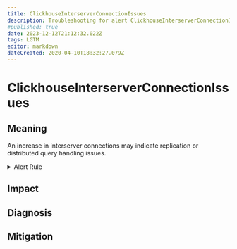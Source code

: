 ```yaml
---
title: ClickhouseInterserverConnectionIssues
description: Troubleshooting for alert ClickhouseInterserverConnectionIssues
#published: true
date: 2023-12-12T21:12:32.022Z
tags: LGTM
editor: markdown
dateCreated: 2020-04-10T18:32:27.079Z
---
```


# ClickhouseInterserverConnectionIssues

## Meaning
[//]: # "Short paragraph that explains what the alert means"
An increase in interserver connections may indicate replication or distributed query handling issues.

<details>
  <summary>Alert Rule</summary>

  ```yaml
alert: ClickhouseInterserverConnectionIssues
expr: increase(ClickHouseMetrics_InterserverConnection[5m]) > 0
for: 1m
labels:
    severity: warning
annotations:
    summary: ClickHouse Interserver Connection Issues (instance {{ $labels.instance }})
    description: |-
        An increase in interserver connections may indicate replication or distributed query handling issues.
          VALUE = {{ $value }}
          LABELS = {{ $labels }}
    runbook: https://github.com/srerun/prometheus-alerts/content/runbooks/ClickhouseInterserverConnectionIssues

  ```
</details>


## Impact
[//]: # "What could / will happen if the alert is not addressed"



## Diagnosis
[//]: # "Steps to take to identify the cause of the problem"



## Mitigation
[//]: # "The steps necessary to resolve the alert"
